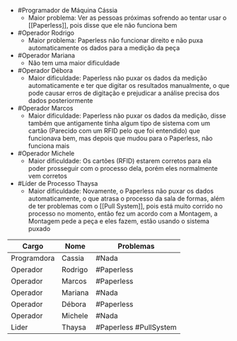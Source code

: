 - #Programador de Máquina Cássia
	- Maior problema: Ver as pessoas próximas sofrendo ao tentar usar o [[Paperless]], pois disse que ele não funciona bem
- #Operador Rodrigo
	- Maior problema: Paperless não funcionar direito e não puxa automaticamente os dados para a medição da peça
- #Operador Mariana
	- Não tem uma maior dificuldade
- #Operador Débora
	- Maior dificuldade: Paperless não puxar os dados da medição automaticamente e ter que digitar os resultados manualmente, o que pode causar erros de digitação e prejudicar a análise precisa dos dados posteriormente
- #Operador Marcos
	- Maior dificuldade: Paperless não puxar os dados da medição, disse também que antigamente tinha algum tipo de sistema com um cartão (Parecido com um RFID pelo que foi entendido) que funcionava bem, mas depois que mudou para o Paperless, não funciona mais
- #Operador Michele
	- Maior dificuldade: Os cartões (RFID) estarem corretos para ela poder prosseguir com o processo dela, porém eles normalmente vem corretos
- #Líder de Processo Thaysa
	- Maior dificuldade: Novamente, o Paperless não puxar os dados automaticamente, o que atrasa o processo da sala de formas, além de ter problemas com o [[Pull System]], pois está muito corrido no processo no momento, então fez um acordo com a Montagem, a Montagem pede a peça e eles fazem, estão usando o sistema puxado

| Cargo       | Nome    | Problemas              |
| ----------- | ------- | ---------------------- |
| Programdora | Cassia  | #Nada                  |
| Operador    | Rodrigo | #Paperless             |
| Operador    | Marcos  | #Paperless             |
| Operador    | Mariana | #Nada                  |
| Operador    | Débora  | #Paperless             |
| Operador    | Michele | #Nada                  |
| Lider       | Thaysa  | #Paperless #PullSystem |
